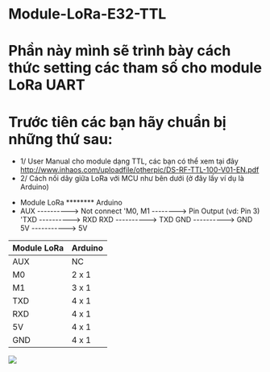 # Module-LoRa-E32-TTL
# Phần này mình sẽ trình bày cách thức setting các tham số cho module LoRa UART
# Trước tiên các bạn hãy chuẩn bị những thứ sau:
* 1/ User Manual cho module dạng TTL, các bạn có thể xem tại đây http://www.inhaos.com/uploadfile/otherpic/DS-RF-TTL-100-V01-EN.pdf 
* 2/ Cách nối dây giữa LoRa với MCU như bên dưới (ở đây lấy ví dụ là Arduino) 
- Module LoRa ******** Arduino
- AUX      ----------> Not connect
'M0, M1     --------> Pin Output (vd: Pin 3)
'TXD      ----------> RXD 
RXD      ----------> TXD 
GND      ----------> GND
5V      -----------> 5V

| Module LoRa | Arduino |
|--------------|-------|
| AUX | NC |
| M0 | 2 x 1 |
| M1 | 3 x 1 |
| TXD | 4 x 1 |
| RXD | 4 x 1 |
| 5V | 4 x 1 |
| GND | 4 x 1 |
<img src="https://imgur.com/ftW2yHs">

